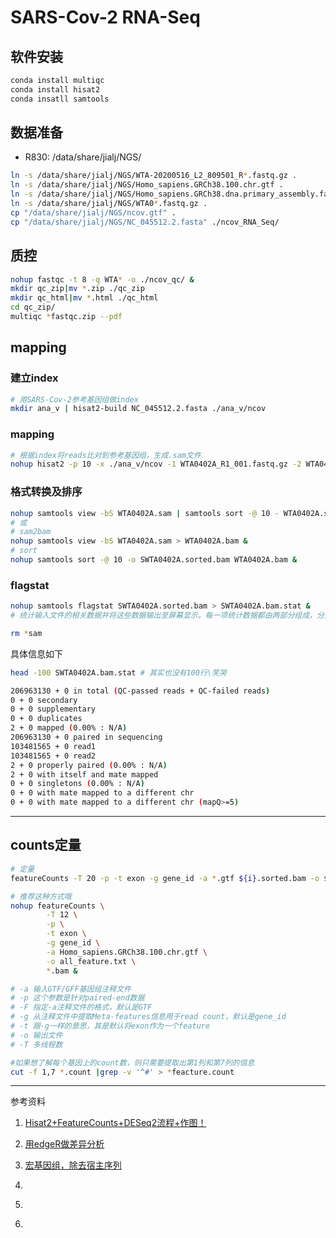 # SARS-Cov-2 RNA-Seq

## 软件安装
```bash
conda install multiqc
conda install hisat2
conda insatll samtools
```

## 数据准备
+ R830: /data/share/jialj/NGS/ 
```bash
ln -s /data/share/jialj/NGS/WTA-20200516_L2_809501_R*.fastq.gz .
ln -s /data/share/jialj/NGS/Homo_sapiens.GRCh38.100.chr.gtf .
ln -s /data/share/jialj/NGS/Homo_sapiens.GRCh38.dna.primary_assembly.fa .
ln -s /data/share/jialj/NGS/WTA0*.fastq.gz .
cp "/data/share/jialj/NGS/ncov.gtf" .
cp "/data/share/jialj/NGS/NC_045512.2.fasta" ./ncov_RNA_Seq/
```

## 质控
```bash
nohup fastqc -t 8 -q WTA* -o ./ncov_qc/ &
mkdir qc_zip|mv *.zip ./qc_zip
mkdir qc_html|mv *.html ./qc_html
cd qc_zip/
multiqc *fastqc.zip --pdf
```

## mapping

### 建立index
```bash
# 用SARS-Cov-2参考基因组做index
mkdir ana_v | hisat2-build NC_045512.2.fasta ./ana_v/ncov
```

### mapping
```bash
# 根据index将reads比对到参考基因组，生成.sam文件
nohup hisat2 -p 10 -x ./ana_v/ncov -1 WTA0402A_R1_001.fastq.gz -2 WTA0402A_R2_001.fastq.gz -S ./ncov_sam/WTA0402A.sam &
```
### 格式转换及排序
```bash
nohup samtools view -bS WTA0402A.sam | samtools sort -@ 10 - WTA0402A.sorted &
# 或
# sam2bam
nohup samtools view -bS WTA0402A.sam > WTA0402A.bam &
# sort
nohup samtools sort -@ 10 -o SWTA0402A.sorted.bam WTA0402A.bam &
```

### flagstat
```bash
nohup samtools flagstat SWTA0402A.sorted.bam > SWTA0402A.bam.stat &
# 统计输入文件的相关数据并将这些数据输出至屏幕显示。每一项统计数据都由两部分组成，分别是QC pass和QC failed，表示通过QC的reads数据量和未通过QC的reads数量。

rm *sam
```
具体信息如下
```bash
head -100 SWTA0402A.bam.stat # 其实也没有100行\笑哭

206963130 + 0 in total (QC-passed reads + QC-failed reads)
0 + 0 secondary
0 + 0 supplementary
0 + 0 duplicates
2 + 0 mapped (0.00% : N/A)
206963130 + 0 paired in sequencing
103481565 + 0 read1
103481565 + 0 read2
2 + 0 properly paired (0.00% : N/A)
2 + 0 with itself and mate mapped
0 + 0 singletons (0.00% : N/A)
0 + 0 with mate mapped to a different chr
0 + 0 with mate mapped to a different chr (mapQ>=5)

```
---

## counts定量
```bash
# 定量
featureCounts -T 20 -p -t exon -g gene_id -a *.gtf ${i}.sorted.bam -o ${i}.count

# 推荐这种方式哦
nohup featureCounts \
        -T 12 \
        -p \
        -t exon \
        -g gene_id \
        -a Homo_sapiens.GRCh38.100.chr.gtf \
        -o all_feature.txt \
        *.bam &

# -a 输入GTF/GFF基因组注释文件
# -p 这个参数是针对paired-end数据
# -F 指定-a注释文件的格式，默认是GTF
# -g 从注释文件中提取Meta-features信息用于read count，默认是gene_id
# -t 跟-g一样的意思，其是默认将exon作为一个feature
# -o 输出文件
# -T 多线程数

#如果想了解每个基因上的count数，则只需要提取出第1列和第7列的信息
cut -f 1,7 *.count |grep -v '^#' > *feacture.count
```




---
参考资料

1. [Hisat2+FeatureCounts+DESeq2流程+作图！](https://pzweuj.github.io/2018/07/18/rna-seq-4.html)

1. [用edgeR做差异分析](https://pzweuj.github.io/2018/08/09/edgeR.html)

1. [宏基因组，除去宿主序列](https://pzweuj.github.io/2019/01/28/remove-host.html)

1. []()

1. []()

1. []()

